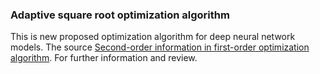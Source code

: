 ### Adaptive square root optimization algorithm 

This is new proposed optimization algorithm for deep neural network models. The source 
[Second-order information in first-order optimization algorithm](https://arxiv.org/pdf/1912.09926.pdf). For further information and review.  


